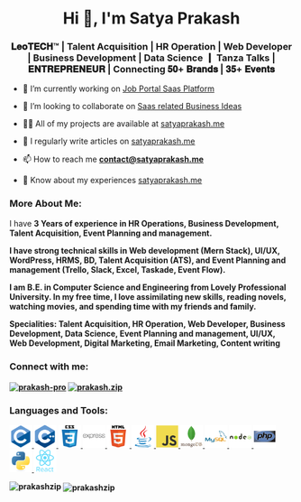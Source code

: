 <h1 align="center">Hi 👋, I'm Satya Prakash</h1>
<h3 align="center">𝐋𝐞𝐨𝐓𝐄𝐂𝐇™ | Talent Acquisition | HR Operation | Web Developer | Business Development | Data Science ┃ Tanza Talks | 𝐄𝐍𝐓𝐑𝐄𝐏𝐑𝐄𝐍𝐄𝐔𝐑 | Connecting 𝟓𝟎+ 𝐁𝐫𝐚𝐧𝐝𝐬 | 𝟑𝟓+ 𝐄𝐯𝐞𝐧𝐭𝐬</h3>

- 🔭 I’m currently working on [Job Portal Saas Platform](https://satyaprakash.me)

- 👯 I’m looking to collaborate on [Saas related Business Ideas](https://satyaprakash.me)

- 👨‍💻 All of my projects are available at [satyaprakash.me](https://satyaprakash.me)

- 📝 I regularly write articles on [satyaprakash.me](https://satyaprakash.me)

- 📫 How to reach me **contact@satyaprakash.me**

- 📄 Know about my experiences [satyaprakash.me](https://satyaprakash.me)

<h3 align="left">More About Me:</h3>
<p align="left">
I have <b>3 Years<b> of experience in HR Operations, Business Development, Talent Acquisition, Event Planning and management.

I have strong technical skills in Web development (Mern Stack), UI/UX, WordPress, HRMS, BD, Talent Acquisition (ATS), and Event Planning and management (Trello, Slack, Excel, Taskade, Event Flow).

I am B.E. in Computer Science and Engineering from Lovely Professional University.
In my free time, I love assimilating new skills, reading novels, watching movies, and spending time with my friends and family.

<b>Specialities:</b> Talent Acquisition, HR Operation, Web Developer, Business Development, Data Science, Event Planning and management, UI/UX, Web Development, Digital Marketing, Email Marketing, Content writing
<h3 align="left">Connect with me:</h3>
<p align="left">
<a href="https://linkedin.com/in/prakash-pro" target="blank"><img align="center" src="https://raw.githubusercontent.com/rahuldkjain/github-profile-readme-generator/master/src/images/icons/Social/linked-in-alt.svg" alt="prakash-pro" height="30" width="40" /></a>
<a href="https://instagram.com/prakash.zip" target="blank"><img align="center" src="https://raw.githubusercontent.com/rahuldkjain/github-profile-readme-generator/master/src/images/icons/Social/instagram.svg" alt="prakash.zip" height="30" width="40" /></a>
</p>

<h3 align="left">Languages and Tools:</h3>
<p align="left"> <a href="https://www.cprogramming.com/" target="_blank" rel="noreferrer"> <img src="https://raw.githubusercontent.com/devicons/devicon/master/icons/c/c-original.svg" alt="c" width="40" height="40"/> </a> <a href="https://www.w3schools.com/cpp/" target="_blank" rel="noreferrer"> <img src="https://raw.githubusercontent.com/devicons/devicon/master/icons/cplusplus/cplusplus-original.svg" alt="cplusplus" width="40" height="40"/> </a> <a href="https://www.w3schools.com/css/" target="_blank" rel="noreferrer"> <img src="https://raw.githubusercontent.com/devicons/devicon/master/icons/css3/css3-original-wordmark.svg" alt="css3" width="40" height="40"/> </a> <a href="https://expressjs.com" target="_blank" rel="noreferrer"> <img src="https://raw.githubusercontent.com/devicons/devicon/master/icons/express/express-original-wordmark.svg" alt="express" width="40" height="40"/> </a> <a href="https://www.w3.org/html/" target="_blank" rel="noreferrer"> <img src="https://raw.githubusercontent.com/devicons/devicon/master/icons/html5/html5-original-wordmark.svg" alt="html5" width="40" height="40"/> </a> <a href="https://www.java.com" target="_blank" rel="noreferrer"> <img src="https://raw.githubusercontent.com/devicons/devicon/master/icons/java/java-original.svg" alt="java" width="40" height="40"/> </a> <a href="https://developer.mozilla.org/en-US/docs/Web/JavaScript" target="_blank" rel="noreferrer"> <img src="https://raw.githubusercontent.com/devicons/devicon/master/icons/javascript/javascript-original.svg" alt="javascript" width="40" height="40"/> </a> <a href="https://www.mongodb.com/" target="_blank" rel="noreferrer"> <img src="https://raw.githubusercontent.com/devicons/devicon/master/icons/mongodb/mongodb-original-wordmark.svg" alt="mongodb" width="40" height="40"/> </a> <a href="https://www.mysql.com/" target="_blank" rel="noreferrer"> <img src="https://raw.githubusercontent.com/devicons/devicon/master/icons/mysql/mysql-original-wordmark.svg" alt="mysql" width="40" height="40"/> </a> <a href="https://nodejs.org" target="_blank" rel="noreferrer"> <img src="https://raw.githubusercontent.com/devicons/devicon/master/icons/nodejs/nodejs-original-wordmark.svg" alt="nodejs" width="40" height="40"/> </a> <a href="https://www.php.net" target="_blank" rel="noreferrer"> <img src="https://raw.githubusercontent.com/devicons/devicon/master/icons/php/php-original.svg" alt="php" width="40" height="40"/> </a> <a href="https://www.python.org" target="_blank" rel="noreferrer"> <img src="https://raw.githubusercontent.com/devicons/devicon/master/icons/python/python-original.svg" alt="python" width="40" height="40"/> </a> <a href="https://reactjs.org/" target="_blank" rel="noreferrer"> <img src="https://raw.githubusercontent.com/devicons/devicon/master/icons/react/react-original-wordmark.svg" alt="react" width="40" height="40"/> </a> </p>


<p><img align="left" src="https://github-readme-stats.vercel.app/api/top-langs?username=prakashzip&show_icons=true&locale=en&layout=compact" alt="prakashzip" /></p>

<p>&nbsp;<img align="center" src="https://github-readme-stats.vercel.app/api?username=prakashzip&show_icons=true&locale=en" alt="prakashzip" height="165" /></p>


<!---
PrakashZip/PrakashZip is a ✨ special ✨ repository because its `README.md` (this file) appears on your GitHub profile.
You can click the Preview link to take a look at your changes.
--->
